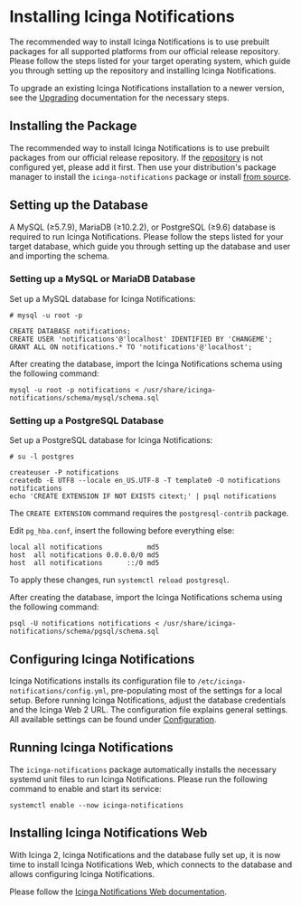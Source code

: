 <!-- {% if index %} -->
# Installing Icinga Notifications

The recommended way to install Icinga Notifications is to use prebuilt packages
for all supported platforms from our official release repository.
Please follow the steps listed for your target operating system,
which guide you through setting up the repository and installing Icinga Notifications.

To upgrade an existing Icinga Notifications installation to a newer version,
see the [Upgrading](04-Upgrading.md) documentation for the necessary steps.

<!-- {% else %} -->
<!-- {% if not icingaDocs %} -->
## Installing the Package

The recommended way to install Icinga Notifications is to use prebuilt packages from our official release repository.
If the [repository](https://packages.icinga.com) is not configured yet, please add it first.
Then use your distribution's package manager to install the `icinga-notifications` package
or install [from source](02-Installation.md.d/From-Source.md).
<!-- {% endif %} --><!-- {# end if not icingaDocs #} -->

## Setting up the Database

A MySQL (≥5.7.9), MariaDB (≥10.2.2), or PostgreSQL (≥9.6) database is required to run Icinga Notifications.
Please follow the steps listed for your target database,
which guide you through setting up the database and user and importing the schema.

### Setting up a MySQL or MariaDB Database

Set up a MySQL database for Icinga Notifications:

```
# mysql -u root -p

CREATE DATABASE notifications;
CREATE USER 'notifications'@'localhost' IDENTIFIED BY 'CHANGEME';
GRANT ALL ON notifications.* TO 'notifications'@'localhost';
```

After creating the database, import the Icinga Notifications schema using the following command:

```
mysql -u root -p notifications < /usr/share/icinga-notifications/schema/mysql/schema.sql
```

### Setting up a PostgreSQL Database

Set up a PostgreSQL database for Icinga Notifications:

```
# su -l postgres

createuser -P notifications
createdb -E UTF8 --locale en_US.UTF-8 -T template0 -O notifications notifications
echo 'CREATE EXTENSION IF NOT EXISTS citext;' | psql notifications
```

The `CREATE EXTENSION` command requires the `postgresql-contrib` package.

Edit `pg_hba.conf`, insert the following before everything else:

```
local all notifications           md5
host  all notifications 0.0.0.0/0 md5
host  all notifications      ::/0 md5
```

To apply these changes, run `systemctl reload postgresql`.

After creating the database, import the Icinga Notifications schema using the following command:

```
psql -U notifications notifications < /usr/share/icinga-notifications/schema/pgsql/schema.sql
```

## Configuring Icinga Notifications

Icinga Notifications installs its configuration file to `/etc/icinga-notifications/config.yml`,
pre-populating most of the settings for a local setup. Before running Icinga Notifications,
adjust the database credentials and the Icinga Web 2 URL.
The configuration file explains general settings.
All available settings can be found under [Configuration](03-Configuration.md).

## Running Icinga Notifications

The `icinga-notifications` package automatically installs the necessary systemd unit files to run Icinga Notifications.
Please run the following command to enable and start its service:

```
systemctl enable --now icinga-notifications
```

## Installing Icinga Notifications Web

With Icinga 2, Icinga Notifications and the database fully set up, it is now time to install Icinga Notifications Web,
which connects to the database and allows configuring Icinga Notifications.

Please follow the
[Icinga Notifications Web documentation](https://icinga.com/docs/icinga-notifications-web/latest/doc/02-Installation/).

<!-- {% endif %} --><!-- {# end else if index #} -->
